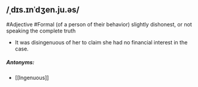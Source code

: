 ## /ˌdɪs.ɪnˈdʒen.ju.əs/
#Adjective #Formal
(of a person of their behavior) slightly dishonest, or not speaking the complete truth 

- It was disingenuous of her to claim she had no financial interest in the case.

##### Antonyms: 
- [[Ingenuous]]
